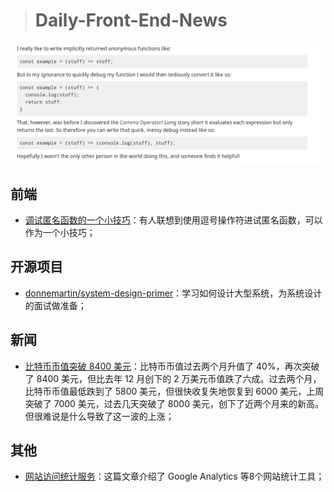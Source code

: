 
> # Daily-Front-End-News

[![cover][img]][link]

[img]: https://github.com/fengshangwuqi/Daily-Front-End-News/blob/master/history/2018/07/29/Tiny-tip-for-debugging-anonymous-functions.jpg "调试匿名函数的一个小技巧"
[link]: https://www.reddit.com/r/javascript/comments/92l1wa/tiny_tip_for_debugging_anonymous_functions/

## 前端

- [调试匿名函数的一个小技巧](https://www.reddit.com/r/javascript/comments/92l1wa/tiny_tip_for_debugging_anonymous_functions/)：有人联想到使用逗号操作符进试匿名函数，可以作为一个小技巧；

## 开源项目

- [donnemartin/system-design-primer](https://github.com/donnemartin/system-design-primer/blob/master/README-zh-Hans.md)：学习如何设计大型系统，为系统设计的面试做准备；

## 新闻

- [比特币币值突破 8400 美元](https://www.solidot.org/story?sid=57324)：比特币币值过去两个月升值了 40%，再次突破了 8400 美元，但比去年 12 月创下的 2 万美元币值跌了六成。过去两个月，比特币币值最低跌到了 5800 美元，但很快收复失地恢复到 6000 美元，上周突破了 7000 美元，过去几天突破了 8000 美元，创下了近两个月来的新高。但很难说是什么导致了这一波的上涨；

## 其他

- [网站访问统计服务](https://www.gethighlights.co/blog/choose-right-analytics-platform/)：这篇文章介绍了 Google Analytics 等8个网站统计工具；